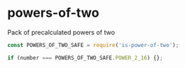 # powers-of-two

Pack of precalculated powers of two

```js
const POWERS_OF_TWO_SAFE = require('is-power-of-two');

if (number === POWERS_OF_TWO_SAFE.POWER_2_16) {};
```
